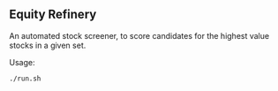 Equity Refinery
---------------

An automated stock screener, to score candidates for the highest value stocks in a given set.

Usage:
```
./run.sh
```
